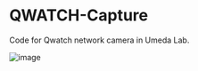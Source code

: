 # QWATCH-Capture
Code for Qwatch network camera in Umeda Lab.

![image](https://user-images.githubusercontent.com/64144764/202359497-b564c99b-ef2f-4c41-a037-a2d3f748ef56.png)
